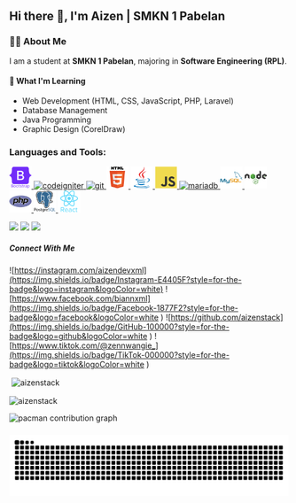 ## Hi there 👋, I'm Aizen | SMKN 1 Pabelan

### 👨‍🎓 About Me
I am a student at **SMKN 1 Pabelan**, majoring in **Software Engineering (RPL)**.

#### 🌱 What I'm Learning
- Web Development (HTML, CSS, JavaScript, PHP, Laravel)
- Database Management
- Java Programming
- Graphic Design (CorelDraw)

<h3 align="left">Languages and Tools:</h3>
<p align="left"> <a href="https://getbootstrap.com" target="_blank" rel="noreferrer"> <img src="https://raw.githubusercontent.com/devicons/devicon/master/icons/bootstrap/bootstrap-plain-wordmark.svg" alt="bootstrap" width="40" height="40"/> </a> <a href="https://codeigniter.com" target="_blank" rel="noreferrer"> <img src="https://cdn.worldvectorlogo.com/logos/codeigniter.svg" alt="codeigniter" width="40" height="40"/> </a> <a href="https://git-scm.com/" target="_blank" rel="noreferrer"> <img src="https://www.vectorlogo.zone/logos/git-scm/git-scm-icon.svg" alt="git" width="40" height="40"/> </a> <a href="https://www.w3.org/html/" target="_blank" rel="noreferrer"> <img src="https://raw.githubusercontent.com/devicons/devicon/master/icons/html5/html5-original-wordmark.svg" alt="html5" width="40" height="40"/> </a> <a href="https://www.java.com" target="_blank" rel="noreferrer"> <img src="https://raw.githubusercontent.com/devicons/devicon/master/icons/java/java-original.svg" alt="java" width="40" height="40"/> </a> <a href="https://developer.mozilla.org/en-US/docs/Web/JavaScript" target="_blank" rel="noreferrer"> <img src="https://raw.githubusercontent.com/devicons/devicon/master/icons/javascript/javascript-original.svg" alt="javascript" width="40" height="40"/> </a> <a href="https://mariadb.org/" target="_blank" rel="noreferrer"> <img src="https://www.vectorlogo.zone/logos/mariadb/mariadb-icon.svg" alt="mariadb" width="40" height="40"/> </a> <a href="https://www.mysql.com/" target="_blank" rel="noreferrer"> <img src="https://raw.githubusercontent.com/devicons/devicon/master/icons/mysql/mysql-original-wordmark.svg" alt="mysql" width="40" height="40"/> </a> <a href="https://nodejs.org" target="_blank" rel="noreferrer"> <img src="https://raw.githubusercontent.com/devicons/devicon/master/icons/nodejs/nodejs-original-wordmark.svg" alt="nodejs" width="40" height="40"/> </a> <a href="https://www.php.net" target="_blank" rel="noreferrer"> <img src="https://raw.githubusercontent.com/devicons/devicon/master/icons/php/php-original.svg" alt="php" width="40" height="40"/> </a> <a href="https://www.postgresql.org" target="_blank" rel="noreferrer"> <img src="https://raw.githubusercontent.com/devicons/devicon/master/icons/postgresql/postgresql-original-wordmark.svg" alt="postgresql" width="40" height="40"/> </a> <a href="https://reactjs.org/" target="_blank" rel="noreferrer"> <img src="https://raw.githubusercontent.com/devicons/devicon/master/icons/react/react-original-wordmark.svg" alt="react" width="40" height="40"/> </a> </p>
<img src="https://img.shields.io/badge/CSS3-1572B6?style=for-the-badge&logo=css3&logoColor=white
" /> <img src="https://img.shields.io/badge/TypeScript-007ACC?style=for-the-badge&logo=typescript&logoColor=white
" /> <img src="https://img.shields.io/badge/Laravel-FF2D20?style=for-the-badge&logo=laravel&logoColor=white
" />

##### Connect With Me

![https://instagram.com/aizendevxml](https://img.shields.io/badge/Instagram-E4405F?style=for-the-badge&logo=instagram&logoColor=white) ![https://www.facebook.com/biannxml](https://img.shields.io/badge/Facebook-1877F2?style=for-the-badge&logo=facebook&logoColor=white
) ![https://github.com/aizenstack](https://img.shields.io/badge/GitHub-100000?style=for-the-badge&logo=github&logoColor=white
) ![https://www.tiktok.com/@zennwangie_](https://img.shields.io/badge/TikTok-000000?style=for-the-badge&logo=tiktok&logoColor=white
)   


<p>&nbsp;<img align="center" src="https://github-readme-stats.vercel.app/api?username=aizenstack&show_icons=true&locale=en" alt="aizenstack" /></p>

<p><img align="center" src="https://github-readme-streak-stats.herokuapp.com/?user=aizenstack&" alt="aizenstack" /></p>

<picture>
  <source media="(prefers-color-scheme: dark)" srcset="https://raw.githubusercontent.com/aizenstack/aizenstack/output/pacman-contribution-graph-dark.svg">
  <source media="(prefers-color-scheme: light)" srcset="https://raw.githubusercontent.com/aizenstack/aizenstack/output/pacman-contribution-graph.svg">
  <img alt="pacman contribution graph" src="https://raw.githubusercontent.com/aizenstack/aizenstack/output/pacman-contribution-graph.svg">
</picture>

###

<img src="https://raw.githubusercontent.com/aizenstack/aizenstack/output/snake.svg" alt="Snake animation" />

###

